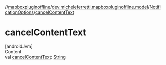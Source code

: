 //[mapboxpluginoffline](../../../index.md)/[dev.micheleferretti.mapboxpluginoffline.model](../index.md)/[NotificationOptions](index.md)/[cancelContentText](cancel-content-text.md)



# cancelContentText  
[androidJvm]  
Content  
val [cancelContentText](cancel-content-text.md): [String](https://kotlinlang.org/api/latest/jvm/stdlib/kotlin/-string/index.html)  




